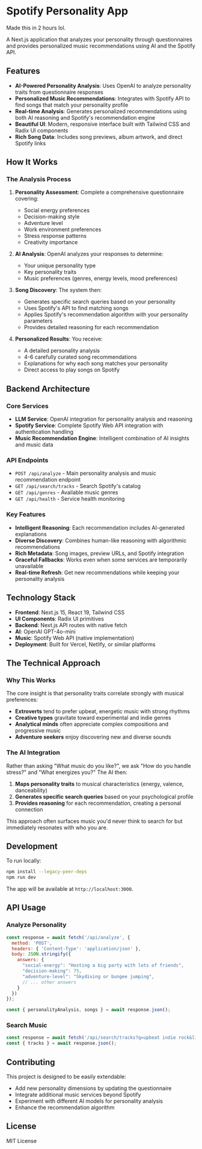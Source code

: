 # Spotify Personality App
Made this in 2 hours lol.

A Next.js application that analyzes your personality through questionnaires and provides personalized music recommendations using AI and the Spotify API.

## Features

- **AI-Powered Personality Analysis**: Uses OpenAI to analyze personality traits from questionnaire responses
- **Personalized Music Recommendations**: Integrates with Spotify API to find songs that match your personality profile
- **Real-time Analysis**: Generates personalized recommendations using both AI reasoning and Spotify's recommendation engine
- **Beautiful UI**: Modern, responsive interface built with Tailwind CSS and Radix UI components
- **Rich Song Data**: Includes song previews, album artwork, and direct Spotify links

## How It Works

### The Analysis Process

1. **Personality Assessment**: Complete a comprehensive questionnaire covering:
   - Social energy preferences
   - Decision-making style  
   - Adventure level
   - Work environment preferences
   - Stress response patterns
   - Creativity importance

2. **AI Analysis**: OpenAI analyzes your responses to determine:
   - Your unique personality type
   - Key personality traits
   - Music preferences (genres, energy levels, mood preferences)

3. **Song Discovery**: The system then:
   - Generates specific search queries based on your personality
   - Uses Spotify's API to find matching songs
   - Applies Spotify's recommendation algorithm with your personality parameters
   - Provides detailed reasoning for each recommendation

4. **Personalized Results**: You receive:
   - A detailed personality analysis
   - 4-6 carefully curated song recommendations
   - Explanations for why each song matches your personality
   - Direct access to play songs on Spotify

## Backend Architecture

### Core Services

- **LLM Service**: OpenAI integration for personality analysis and reasoning
- **Spotify Service**: Complete Spotify Web API integration with authentication handling
- **Music Recommendation Engine**: Intelligent combination of AI insights and music data

### API Endpoints

- `POST /api/analyze` - Main personality analysis and music recommendation endpoint
- `GET /api/search/tracks` - Search Spotify's catalog
- `GET /api/genres` - Available music genres
- `GET /api/health` - Service health monitoring

### Key Features

- **Intelligent Reasoning**: Each recommendation includes AI-generated explanations
- **Diverse Discovery**: Combines human-like reasoning with algorithmic recommendations  
- **Rich Metadata**: Song images, preview URLs, and Spotify integration
- **Graceful Fallbacks**: Works even when some services are temporarily unavailable
- **Real-time Refresh**: Get new recommendations while keeping your personality analysis

## Technology Stack

- **Frontend**: Next.js 15, React 19, Tailwind CSS
- **UI Components**: Radix UI primitives
- **Backend**: Next.js API routes with native fetch
- **AI**: OpenAI GPT-4o-mini
- **Music**: Spotify Web API (native implementation)
- **Deployment**: Built for Vercel, Netlify, or similar platforms

## The Technical Approach

### Why This Works

The core insight is that personality traits correlate strongly with musical preferences:

- **Extroverts** tend to prefer upbeat, energetic music with strong rhythms
- **Creative types** gravitate toward experimental and indie genres
- **Analytical minds** often appreciate complex compositions and progressive music
- **Adventure seekers** enjoy discovering new and diverse sounds

### The AI Integration

Rather than asking "What music do you like?", we ask "How do you handle stress?" and "What energizes you?" The AI then:

1. **Maps personality traits** to musical characteristics (energy, valence, danceability)
2. **Generates specific search queries** based on your psychological profile
3. **Provides reasoning** for each recommendation, creating a personal connection

This approach often surfaces music you'd never think to search for but immediately resonates with who you are.

## Development

To run locally:

```bash
npm install --legacy-peer-deps
npm run dev
```

The app will be available at `http://localhost:3000`.

## API Usage

### Analyze Personality

```javascript
const response = await fetch('/api/analyze', {
  method: 'POST',
  headers: { 'Content-Type': 'application/json' },
  body: JSON.stringify({
    answers: {
      "social-energy": "Hosting a big party with lots of friends",
      "decision-making": 75,
      "adventure-level": "Skydiving or bungee jumping",
      // ... other answers
    }
  })
});

const { personalityAnalysis, songs } = await response.json();
```

### Search Music

```javascript
const response = await fetch('/api/search/tracks?q=upbeat indie rock&limit=10');
const { tracks } = await response.json();
```

## Contributing

This project is designed to be easily extendable:

- Add new personality dimensions by updating the questionnaire
- Integrate additional music services beyond Spotify
- Experiment with different AI models for personality analysis
- Enhance the recommendation algorithm

## License

MIT License
